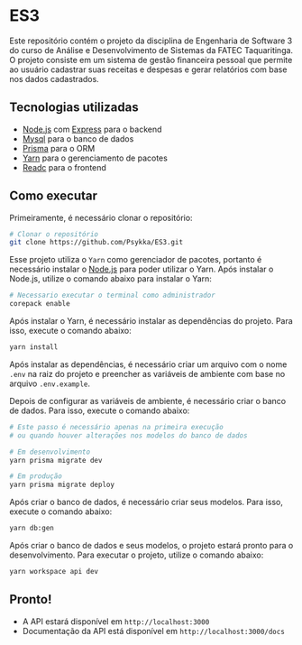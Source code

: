 # ES3

Este repositório contém o projeto da disciplina de Engenharia de Software 3 do curso de Análise e Desenvolvimento de Sistemas da FATEC Taquaritinga. O projeto consiste em um sistema de gestão financeira pessoal que permite ao usuário cadastrar suas receitas e despesas e gerar relatórios com base nos dados cadastrados.

## Tecnologias utilizadas

- [Node.js](https://nodejs.org/) com [Express](https://expressjs.com/) para o backend
- [Mysql](https://www.mysql.com/) para o banco de dados
- [Prisma](https://www.prisma.io/) para o ORM
- [Yarn](https://yarnpkg.com/) para o gerenciamento de pacotes
- [Readc](http://react.dev) para o frontend

## Como executar

Primeiramente, é necessário clonar o repositório:

```bash
# Clonar o repositório
git clone https://github.com/Psykka/ES3.git
```

Esse projeto utiliza o `Yarn` como gerenciador de pacotes, portanto é necessário instalar o [Node.js](https://nodejs.org/) para poder utilizar o Yarn. Após instalar o Node.js, utilize o comando abaixo para instalar o Yarn:

```bash
# Necessario executar o terminal como administrador
corepack enable
```

Após instalar o Yarn, é necessário instalar as dependências do projeto. Para isso, execute o comando abaixo:

```bash
yarn install
```

Após instalar as dependências, é necessário criar um arquivo com o nome `.env` na raiz do projeto e preencher as variáveis de ambiente com base no arquivo `.env.example`.

Depois de configurar as variáveis de ambiente, é necessário criar o banco de dados. Para isso, execute o comando abaixo:

```bash
# Este passo é necessário apenas na primeira execução
# ou quando houver alterações nos modelos do banco de dados

# Em desenvolvimento
yarn prisma migrate dev

# Em produção
yarn prisma migrate deploy
```

Após criar o banco de dados, é necessário criar seus modelos. Para isso, execute o comando abaixo:

```bash
yarn db:gen
```

Após criar o banco de dados e seus modelos, o projeto estará pronto para o desenvolvimento. Para executar o projeto, utilize o comando abaixo:

```bash
yarn workspace api dev
```

## Pronto!

- A API estará disponível em `http://localhost:3000`
- Documentação da API está disponível em `http://localhost:3000/docs`
